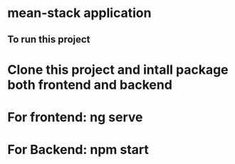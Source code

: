 # mean-stack application

## To run this project

# Clone this project and intall package both frontend and backend
# For frontend: ng serve
# For Backend: npm start
